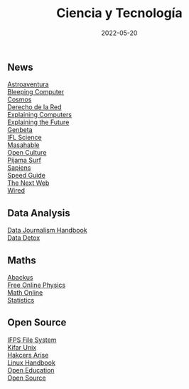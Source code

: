 ﻿---
layout: post
title: "Ciencia y Tecnología"
date: 2022-05-20
categories: link
---

## News

[Astroaventura](https://astroaventura.net)  
[Bleeping Computer](https://www.bleepingcomputer.com)  
[Cosmos](https://cosmosmagazine.com)  
[Derecho de la Red](https://derechodelared.com)  
[Explaining Computers](https://explainingcomputers.com)  
[Explaining the Future](https://www.explainingthefuture.com/)  
[Genbeta](https://www.genbeta.com/)  
[IFL Science](https://www.iflscience.com/)  
[Masahable](https://mashable.com/)  
[Open Culture](https://www.openculture.com/)  
[Pijama Surf](https://pijamasurf.com/)  
[Sapiens](https://www.sapiens.org/)  
[Speed Guide](https://www.speedguide.net/)  
[The Next Web](https://thenextweb.com/)  
[Wired](https://www.wired.com/)  

## Data Analysis

[Data Journalism Handbook](https://datajournalism.com/read/handbook/one)  
[Data Detox](https://datadetoxkit.org/en/home)  

## Maths

[Abackus](https://abakcus.com/)  
[Free Online Physics](https://phet.colorado.edu)  
[Math Online](https://www.myopenmath.com/)  
[Statistics](https://onlinestatbook.com/)  

## Open Source

[IFPS File System](https://docs.ipfs.io/)  
[Kifar Unix](https://kifarunix.com/)  
[Hakcers Arise](https://www.hackers-arise.com/)  
[Linux Handbook](https://linuxhandbook.com/)  
[Open Education](https://open.bccampus.ca/)  
[Open Source](https://opensource.com/)  

